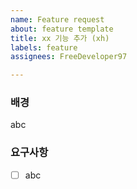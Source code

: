 ```yaml
---
name: Feature request
about: feature template
title: xx 기능 추가 (xh)
labels: feature
assignees: FreeDeveloper97

---
```


### 배경
abc

### 요구사항
- [ ] abc
